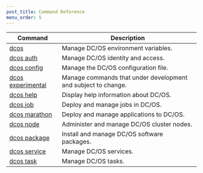 ```yaml
---
post_title: Command Reference
menu_order: 5
---
```



| Command | Description |
|---------|-------------|
| [dcos](/docs/1.9/cli/command-reference/dcos-auth/)   | Manage DC/OS environment variables. |
| [dcos auth](/docs/1.9/cli/command-reference/dcos-auth/)   |  Manage DC/OS identity and access. |
| [dcos config](/docs/1.9/cli/command-reference/dcos-config/) |  Manage the DC/OS configuration file. |
| [dcos experimental](/docs/1.9/cli/command-reference/dcos-experimental/) | Manage commands that under development and subject to change. |
| [dcos help](/docs/1.9/cli/command-reference/dcos-help/)    | Display help information about DC/OS.  |
| [dcos job](/docs/1.9/cli/command-reference/dcos-job/)    | Deploy and manage jobs in DC/OS.  |
| [dcos marathon](/docs/1.9/cli/command-reference/dcos-marathon/)  |  Deploy and manage applications to DC/OS.  |
| [dcos node](/docs/1.9/cli/command-reference/dcos-node/)   |  Administer and manage DC/OS cluster nodes.  |
| [dcos package](/docs/1.9/cli/command-reference/dcos-package/) | Install and manage DC/OS software packages. |
| [dcos service](/docs/1.9/cli/command-reference/dcos-service/)  |  Manage DC/OS services.  |
| [dcos task](/docs/1.9/cli/command-reference/dcos-task/)  |  Manage DC/OS tasks.  |



